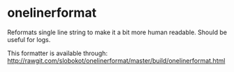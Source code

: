 # onelinerformat

Reformats single line string to make it a bit more human readable. Should be useful for logs.

This formatter is available through:
http://rawgit.com/slobokot/onelinerformat/master/build/onelinerformat.html
